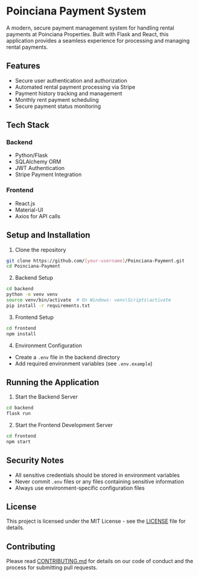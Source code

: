 # Poinciana Payment System

A modern, secure payment management system for handling rental payments at Poinciana Properties. Built with Flask and React, this application provides a seamless experience for processing and managing rental payments.

## Features

- Secure user authentication and authorization
- Automated rental payment processing via Stripe
- Payment history tracking and management
- Monthly rent payment scheduling
- Secure payment status monitoring

## Tech Stack

### Backend
- Python/Flask
- SQLAlchemy ORM
- JWT Authentication
- Stripe Payment Integration

### Frontend
- React.js
- Material-UI
- Axios for API calls

## Setup and Installation

1. Clone the repository
```bash
git clone https://github.com/[your-username]/Poinciana-Payment.git
cd Poinciana-Payment
```

2. Backend Setup
```bash
cd backend
python -m venv venv
source venv/bin/activate  # On Windows: venv\Scripts\activate
pip install -r requirements.txt
```

3. Frontend Setup
```bash
cd frontend
npm install
```

4. Environment Configuration
- Create a `.env` file in the backend directory
- Add required environment variables (see `.env.example`)

## Running the Application

1. Start the Backend Server
```bash
cd backend
flask run
```

2. Start the Frontend Development Server
```bash
cd frontend
npm start
```

## Security Notes

- All sensitive credentials should be stored in environment variables
- Never commit `.env` files or any files containing sensitive information
- Always use environment-specific configuration files

## License

This project is licensed under the MIT License - see the [LICENSE](LICENSE) file for details.

## Contributing

Please read [CONTRIBUTING.md](CONTRIBUTING.md) for details on our code of conduct and the process for submitting pull requests.